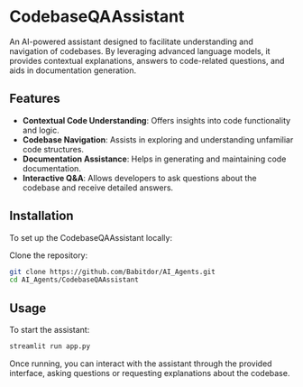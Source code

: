 # CodebaseQAAssistant

An AI-powered assistant designed to facilitate understanding and navigation of codebases. By leveraging advanced language models, it provides contextual explanations, answers to code-related questions, and aids in documentation generation.

## Features

* **Contextual Code Understanding**: Offers insights into code functionality and logic.
* **Codebase Navigation**: Assists in exploring and understanding unfamiliar code structures.
* **Documentation Assistance**: Helps in generating and maintaining code documentation.
* **Interactive Q\&A**: Allows developers to ask questions about the codebase and receive detailed answers.

## Installation

To set up the CodebaseQAAssistant locally:

Clone the repository:

   ```bash
   git clone https://github.com/Babitdor/AI_Agents.git
   cd AI_Agents/CodebaseQAAssistant
   ```

## Usage

To start the assistant:

```bash
streamlit run app.py
```

Once running, you can interact with the assistant through the provided interface, asking questions or requesting explanations about the codebase.
